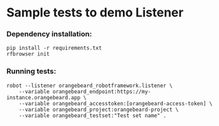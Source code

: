 # Sample tests to demo Listener
### Dependency installation:

```
pip install -r requirements.txt
rfbrowser init   
```

### Running tests:
```
robot --listener orangebeard_robotframework.listener \
    --variable orangebeard_endpoint:https://my-instance.orangebeard.app \
    --variable orangebeard_accesstoken:[orangebeard-access-token] \
    --variable orangebeard_project:orangebeard-project \
    --variable orangebeard_testset:"Test set name" .
```



